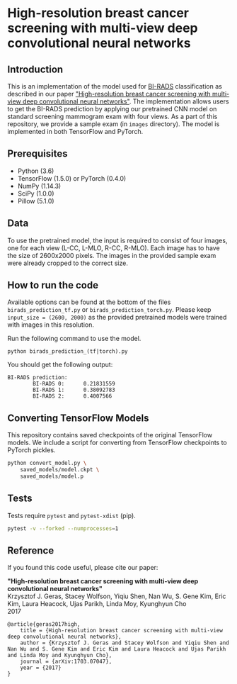 # High-resolution breast cancer screening with multi-view deep convolutional neural networks
## Introduction
This is an implementation of the model used for [BI-RADS](https://breast-cancer.ca/bi-rads/) classification as described in our paper ["High-resolution breast cancer screening with multi-view deep convolutional neural networks"](https://arxiv.org/abs/1703.07047). The implementation allows users to get the BI-RADS prediction by applying our pretrained CNN model on standard screening mammogram exam with four views. As a part of this repository, we provide a sample exam (in `images` directory). The model is implemented in both TensorFlow and PyTorch.

## Prerequisites

* Python (3.6)
* TensorFlow (1.5.0) or PyTorch (0.4.0)
* NumPy (1.14.3)
* SciPy (1.0.0)
* Pillow (5.1.0)

## Data

To use the pretrained model, the input is required to consist of four images, one for each view (L-CC, L-MLO, R-CC, R-MLO). Each image has to have the size of 2600x2000 pixels. The images in the provided sample exam were already cropped to the correct size.

## How to run the code
Available options can be found at the bottom of the files `birads_prediction_tf.py` or `birads_prediction_torch.py`. Please keep `input_size = (2600, 2000)` as the provided pretrained models were trained with images in this resolution.

Run the following command to use the model.

```
python birads_prediction_(tf|torch).py
```

You should get the following output:

```
BI-RADS prediction:
        BI-RADS 0:      0.21831559
        BI-RADS 1:      0.38092783
        BI-RADS 2:      0.4007566
```

## Converting TensorFlow Models

This repository contains saved checkpoints of the original TensorFlow models. We include a script for converting from TensorFlow checkpoints to PyTorch pickles.

```bash
python convert_model.py \
    saved_models/model.ckpt \
    saved_models/model.p
```

## Tests

Tests require `pytest` and `pytest-xdist` (pip).

```bash
pytest -v --forked --numprocesses=1
```

## Reference

If you found this code useful, please cite our paper:

**"High-resolution breast cancer screening with multi-view deep convolutional neural networks"**\
Krzysztof J. Geras, Stacey Wolfson, Yiqiu Shen, Nan Wu, S. Gene Kim, Eric Kim, Laura Heacock, Ujas Parikh, Linda Moy, Kyunghyun Cho\
2017

    @article{geras2017high, 
        title = {High-resolution breast cancer screening with multi-view deep convolutional neural networks},
        author = {Krzysztof J. Geras and Stacey Wolfson and Yiqiu Shen and Nan Wu and S. Gene Kim and Eric Kim and Laura Heacock and Ujas Parikh and Linda Moy and Kyunghyun Cho}, 
        journal = {arXiv:1703.07047},
        year = {2017}
    }
